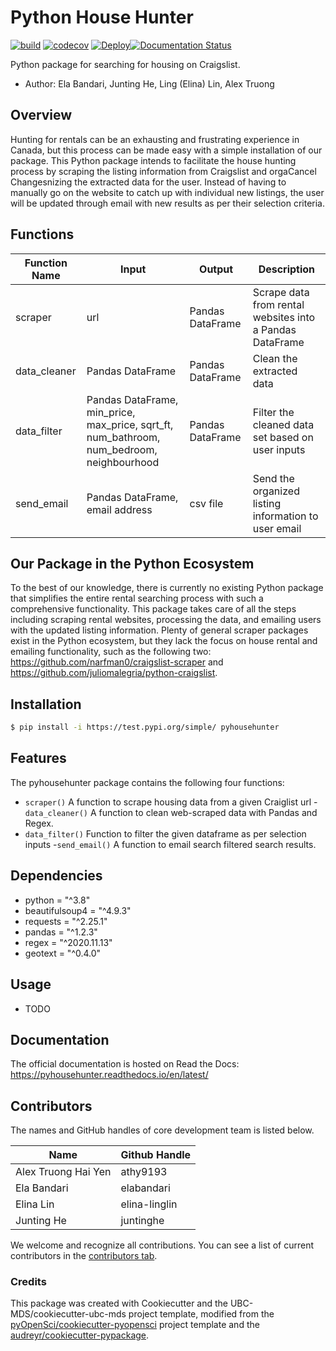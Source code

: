 # Python House Hunter 

[![build](https://github.com/UBC-MDS/pyhousehunter/actions/workflows/build.yml/badge.svg)](https://github.com/UBC-MDS/pyhousehunter/actions/workflows/build.yml) [![codecov](https://codecov.io/gh/UBC-MDS/pyhousehunter/branch/main/graph/badge.svg)](https://codecov.io/gh/UBC-MDS/pyhousehunter) [![Deploy](https://github.com/UBC-MDS/pyhousehunter/actions/workflows/deploy.yml/badge.svg)](https://github.com/UBC-MDS/pyhousehunter/actions/workflows/deploy.yml)[![Documentation Status](https://readthedocs.org/projects/pyhousehunter/badge/?version=latest&style=plastic)](https://pyhousehunter.readthedocs.io/en/latest/)


Python package for searching for housing on Craigslist.

-   Author: Ela Bandari, Junting He, Ling (Elina) Lin, Alex Truong


## Overview

Hunting for rentals can be an exhausting and frustrating experience in Canada, but this process can be made easy with a simple installation of our package. This Python package intends to facilitate the house hunting process by scraping the listing information from Craigslist and orgaCancel Changesnizing the extracted data for the user. Instead of having to manually go on the website to catch up with individual new listings, the user will be updated through email with new results as per their selection criteria. 


## Functions

| Function Name | Input | Output | Description |
|-----------|------------|---------------|------------------|
| scraper | url | Pandas DataFrame | Scrape data from rental websites into a Pandas DataFrame|
| data_cleaner | Pandas DataFrame |  Pandas DataFrame | Clean the extracted data |
| data_filter | Pandas DataFrame, min_price, max_price, sqrt_ft, num_bathroom, num_bedroom, neighbourhood | Pandas DataFrame | Filter the cleaned data set based on user inputs|
| send_email | Pandas DataFrame, email address | csv file | Send the organized listing information to user email |



## Our Package in the Python Ecosystem

To the best of our knowledge, there is currently no existing Python package that simplifies the entire rental searching process with such a  comprehensive functionality. This package takes care of all the steps including scraping rental websites, processing the data, and emailing users with the updated listing information. Plenty of general scraper packages exist in the Python ecosystem, but they lack the focus on house rental and emailing functionality, such as the following two: https://github.com/narfman0/craigslist-scraper and https://github.com/juliomalegria/python-craigslist. 



## Installation

```bash
$ pip install -i https://test.pypi.org/simple/ pyhousehunter
```

## Features
The pyhousehunter package contains the following four functions:
- `scraper()`
A function to scrape housing data from a given Craiglist url
-`data_cleaner()`
A function to clean web-scraped data with Pandas and Regex.
- `data_filter()`
Function to filter the given dataframe as per selection inputs
-`send_email()`
A function to email search filtered search results.
## Dependencies

- python = "^3.8"
- beautifulsoup4 = "^4.9.3"
- requests = "^2.25.1"
- pandas = "^1.2.3"
- regex = "^2020.11.13"
- geotext = "^0.4.0"

## Usage

- TODO

## Documentation

The official documentation is hosted on Read the Docs: https://pyhousehunter.readthedocs.io/en/latest/

## Contributors
The names and GitHub handles of core development team is listed below.

Name|Github Handle
------|----------
Alex Truong Hai Yen|athy9193
Ela Bandari|elabandari
Elina Lin|elina-linglin
Junting He|juntinghe

We welcome and recognize all contributions. You can see a list of current contributors in the [contributors tab](https://github.com/UBC-MDS/pyhousehunter/graphs/contributors).

### Credits

This package was created with Cookiecutter and the UBC-MDS/cookiecutter-ubc-mds project template, modified from the [pyOpenSci/cookiecutter-pyopensci](https://github.com/pyOpenSci/cookiecutter-pyopensci) project template and the [audreyr/cookiecutter-pypackage](https://github.com/audreyr/cookiecutter-pypackage).
